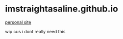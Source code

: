 # imstraightasaline.github.io

[personal site](https://imstraightasaline.github.io)

wip cus i dont really need this
